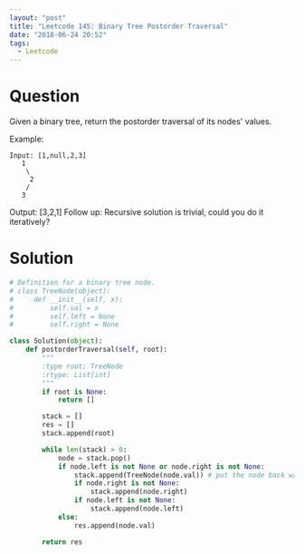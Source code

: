 ```yaml
---
layout: "post"
title: "Leetcode 145: Binary Tree Postorder Traversal"
date: "2018-06-24 20:52"
tags:
  - Leetcode
---
```


# Question
Given a binary tree, return the postorder traversal of its nodes' values.

Example:

```
Input: [1,null,2,3]
   1
    \
     2
    /
   3
```

Output: [3,2,1]
Follow up: Recursive solution is trivial, could you do it iteratively?

# Solution
```python
# Definition for a binary tree node.
# class TreeNode(object):
#     def __init__(self, x):
#         self.val = x
#         self.left = None
#         self.right = None

class Solution(object):
    def postorderTraversal(self, root):
        """
        :type root: TreeNode
        :rtype: List[int]
        """
        if root is None:
            return []

        stack = []
        res = []
        stack.append(root)

        while len(stack) > 0:
            node = stack.pop()
            if node.left is not None or node.right is not None:
                stack.append(TreeNode(node.val)) # put the node back w/o any child
                if node.right is not None:
                    stack.append(node.right)
                if node.left is not None:
                    stack.append(node.left)
            else:
                res.append(node.val)

        return res
```
